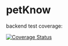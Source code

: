 # petKnow

backend test coverage:


[![Coverage Status](https://coveralls.io/repos/github/sunpochin/petKnow-be/badge.svg?branch=main)](https://coveralls.io/github/sunpochin/petKnow-be?branch=main)